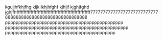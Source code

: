 kgujjhfkhjfhg
kljk
lkhjhfghf
kjhljf
kjghjfghd
jghjfhffffffffffffffffffffffffffffffffffffffffffffffffffff777777777777777777777777777
8888888888888888888888888888888
ppppppppppppppppppppppppppppppppppppppppppppp
ppppppppppppppppppppppppppppppppppppppppppppppp
pppppppppppppppppppppppppppppppppppppppppp
